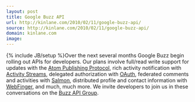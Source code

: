 ```yaml
---
layout: post
title: Google Buzz API
url: http://kinlane.com/2010/02/11/google-buzz-api/
source: http://kinlane.com/2010/02/11/google-buzz-api/
domain: kinlane.com
image: 
---
```

{% include JB/setup %}Over the next several months Google Buzz begin rolling out APIs for   developers.  Our plans involve full/read write support for updates   with the <a href="http://tools.ietf.org/html/rfc5023">Atom   Publishing Protocol</a>, rich activity notification   with <a href="http://activitystrea.ms/">Activity Streams</a>,   delegated authorization with <a href="http://oauth.net/">OAuth</a>,   federated comments and activities   with <a href="http://www.salmon-protocol.org/">Salmon</a>,   distributed profile and contact information   with <a href="http://code.google.com/apis/buzz/faq/">WebFinger</a>, and much, much more.  We invite   developers to join us in these conversations on   the <a href="http://groups.google.com/group/google-buzz-api">Buzz   API Group</a>.